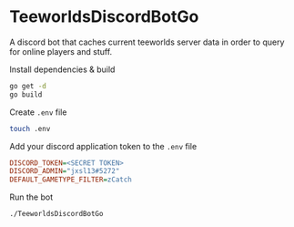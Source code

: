 # TeeworldsDiscordBotGo

A discord bot that caches current teeworlds server data in order to query for online players and stuff.

Install dependencies & build

```bash
go get -d
go build
```

Create `.env` file

```bash
touch .env
```

Add your discord application token to the `.env` file

```ini
DISCORD_TOKEN=<SECRET TOKEN>
DISCORD_ADMIN="jxsl13#5272"
DEFAULT_GAMETYPE_FILTER=zCatch
```

Run the bot

```bash
./TeeworldsDiscordBotGo
```
